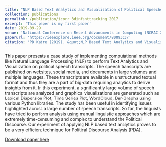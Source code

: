 ```yaml
---
title: "NLP Based Text Analytics and Visualization of Political Speeches"
collection: publications
permalink: /publication/icorr_3dinfanttracking_2017
excerpt: 'This paper is my first paper'
date: 2019-09-29
venue: 'National Conference on Recent Advancments in Computing (NCRAC 2019)'
paperurl: 'https://ieeexplore.ieee.org/document/8009353/'
citation: 'PD Katre (2019). &quot;NLP Based Text Analytics and Visualization of Political Speeches; <i>National Conference on Recent Advancments in Computing (NCRAC 2019)</i>'
---
```

This paper presents a case study of implementing computational methods like Natural Language Processing (NLP) to perform Text Analytics and Visualization on political speech transcripts. The speech transcripts are published on websites, social media, and documents in large volumes and multiple languages. These transcripts are available in unstructured textual format and thus they are a part of big-data requiring analytics to derive insights from it. In this experiment, a significantly large volume of speech transcripts are analyzed and graphical visualizations are generated such as Lexical Dispersion Plot, Time Series Plot, WordCloud, Bar-Graphs using various Python libraries. The study has been useful in identifying issues highlighted across a large number of speech transcripts. So far, the linguists have tried to perform analysis using manual linguistic approaches which are extremely time-consuming and complex to understand the Political Discourse. Our experiment of applying NLP based text analytics proves to be a very efficient technique for Political Discourse Analysis (PDA).

[Download paper here](https://www.semanticscholar.org/paper/International-Journal-of-Recent-Technology-and-Katre/27c87be7b0fbef48a256fc2ad5df890625498f7c)
